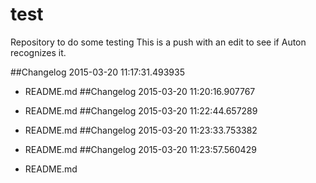 # test
Repository to do some testing
This is a push with an edit to see if Auton recognizes it.

##Changelog 2015-03-20 11:17:31.493935

* README.md
##Changelog 2015-03-20 11:20:16.907767

* README.md
##Changelog 2015-03-20 11:22:44.657289

* README.md
##Changelog 2015-03-20 11:23:33.753382

* README.md
##Changelog 2015-03-20 11:23:57.560429

* README.md